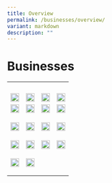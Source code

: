 ```yaml
---
title: Overview
permalink: /businesses/overview/
variant: markdown
description: ""
---
```

<h1>Businesses</h1>
<table style="minWidth: 100px">
<colgroup>
<col>
<col>
<col>
<col>
</colgroup>
<tbody>
<tr>
<th rowspan="1" colspan="1">
<p></p>
</th>
<th rowspan="1" colspan="1">
<p></p>
</th>
<th rowspan="1" colspan="1">
<p></p>
</th>
<th rowspan="1" colspan="1">
<p></p>
</th>
</tr>
<tr>
<td rowspan="1" colspan="1">
<div class="isomer-image-wrapper">
<a href="/businesses/new-traders-and-registration-services/overview"><img style="width: 100%" height="auto" width="100%" alt="" src="/images/businesses-overview/overview1.jpg"></a>
</div>
</td>
<td rowspan="1" colspan="1">
<div class="isomer-image-wrapper">
<a href="/businesses/importing-goods/overview"><img style="width: 100%" height="auto" width="100%" alt="" src="/images/businesses-overview/overview2.jpg"></a>
</div>
</td>
<td rowspan="1" colspan="1">
<div class="isomer-image-wrapper">
<a href="/businesses/exporting-goods/overview"><img style="width: 100%" height="auto" width="100%" alt="" src="/images/businesses-overview/overview3.jpg"></a>
</div>
</td>
<td rowspan="1" colspan="1">
<div class="isomer-image-wrapper">
<a href="/businesses/asean-customs-transit-system/overview"><img style="width: 100%" height="auto" width="100%" alt="" src="/images/businesses-overview/acts.jpg"></a>
</div>
</td>
</tr>
<tr>
<td rowspan="1" colspan="1">
<div class="isomer-image-wrapper">
<a href="/businesses/transhipping-goods/quick-guide-on-transhipping-goods"><img style="width: 100%" height="auto" width="100%" alt="" src="/images/businesses-overview/overview4.jpg"></a>
</div>
<p></p>
</td>
<td rowspan="1" colspan="1">
<div class="isomer-image-wrapper">
<a href="/businesses/national-single-window/Overview"><img style="width: 100%" height="auto" width="100%" alt="" src="/images/businesses-overview/overview5.jpg"></a>
</div>
<p></p>
</td>
<td rowspan="1" colspan="1">
<div class="isomer-image-wrapper">
<a href="/businesses/valuation-duties-taxes-fees/overview"><img style="width: 100%" height="auto" width="100%" alt="" src="/images/businesses-overview/overview6.jpg"></a>
</div>
<p></p>
</td>
<td rowspan="1" colspan="1">
<div class="isomer-image-wrapper">
<a href="/businesses/harmonised-system-classification-of-goods/understanding-hs-classification"><img style="width: 100%" height="auto" width="100%" alt="" src="/images/businesses-overview/overview7.jpg"></a>
</div>
<p></p>
</td>
</tr>
<tr>
<td rowspan="1" colspan="1">
<div class="isomer-image-wrapper">
<a href="/businesses/certificates-of-origin/overview"><img style="width: 100%" height="auto" width="100%" alt="" src="/images/businesses-overview/overview8.jpg"></a>
</div>
<p></p>
</td>
<td rowspan="1" colspan="1">
<div class="isomer-image-wrapper">
<a href="/businesses/customs-schemes-licences-framework/overview"><img style="width: 100%" height="auto" width="100%" alt="" src="/images/businesses-overview/overview9.jpg"></a>
</div>
<p></p>
</td>
<td rowspan="1" colspan="1">
<div class="isomer-image-wrapper">
<a href="/businesses/trade-security-in-singapore/"><img style="width: 100%" height="auto" width="100%" alt="" src="/images/businesses-overview/overview10.jpg"></a>
</div>
<p></p>
</td>
<td rowspan="1" colspan="1">
<div class="isomer-image-wrapper">
<a href="/businesses/strategic-goods-control/overview"><img style="width: 100%" height="auto" width="100%" alt="" src="/images/businesses-overview/overview11.jpg"></a>
</div>
<p></p>
</td>
</tr>
<tr>
<td rowspan="1" colspan="1">
<div class="isomer-image-wrapper">
<a href="/businesses/chemical-weapons-convention/introduction"><img style="width: 100%" height="auto" width="100%" alt="" src="/images/businesses-overview/overview12.jpg"></a>
</div>
<p></p>
</td>
<td rowspan="1" colspan="1">
<div class="isomer-image-wrapper">
<a href="/businesses/united-nations-security-council-sanctions/"><img style="width: 100%" height="auto" width="100%" alt="" src="/images/businesses-overview/overview13.jpg"></a>
</div>
<p></p>
</td>
<td rowspan="1" colspan="1">
<div class="isomer-image-wrapper">
<a href="/businesses/border-enforcement-of-intellectual-property-rights/quick-guide-for-copyright-and-trade-mark-owners-and-licensees"><img style="width: 100%" height="auto" width="100%" alt="" src="/images/businesses-overview/overview14.jpg"></a>
</div>
<p></p>
</td>
<td rowspan="1" colspan="1">
<div class="isomer-image-wrapper">
<a href="/businesses/compliance/overview"><img style="width: 100%" height="auto" width="100%" alt="" src="/images/businesses-overview/overview15.jpg"></a>
</div>
<p></p>
</td>
</tr>
<tr>
<td rowspan="1" colspan="1">
<div class="isomer-image-wrapper">
<a href="/businesses/acts-and-subsidiary-legislation/overview"><img style="width: 100%" height="auto" width="100%" alt="" src="/images/businesses-overview/overview16.jpg"></a>
</div>
<p></p>
</td>
<td rowspan="1" colspan="1">
<div class="isomer-image-wrapper">
<a href="/businesses/business-resources/country-and-port-codes"><img style="width: 100%" height="auto" width="100%" alt="" src="/images/businesses-overview/overview17.jpg"></a>
</div>
<p></p>
</td>
<td rowspan="1" colspan="1">
<p></p>
</td>
<td rowspan="1" colspan="1">
<p></p>
</td>
</tr>
</tbody>
</table>
<p></p>
